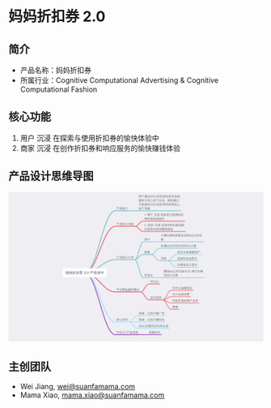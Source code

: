 # 妈妈折扣券 2.0
## 简介
* 产品名称：妈妈折扣券
* 所属行业：Cognitive Computational Advertising & Cognitive Computational Fashion

## 核心功能
1. 用户 沉浸 在探索与使用折扣券的愉快体验中
2. 商家 沉浸 在创作折扣券和响应服务的愉快赚钱体验

## 产品设计思维导图
![](./docs/ProductDesign.png)

## 主创团队
* Wei Jiang, wei@suanfamama.com
* Mama Xiao, mama.xiao@suanfamama.com